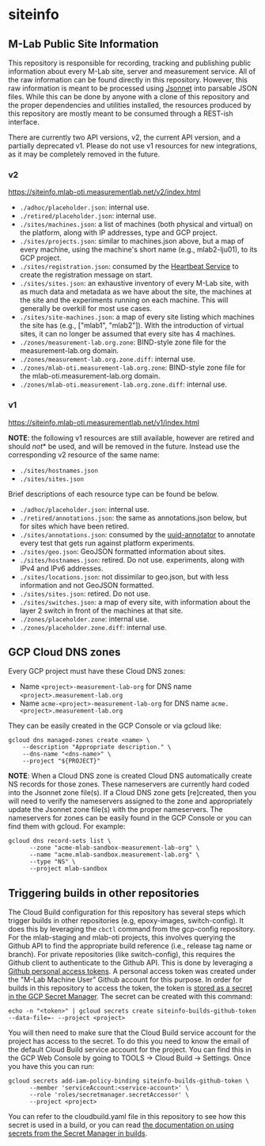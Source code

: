 # siteinfo

## M-Lab Public Site Information

This repository is responsible for recording, tracking and publishing public
information about every M-Lab site, server and measurement service. All of the
raw information can be found directly in this repository. However, this raw
information is meant to be processed using [Jsonnet](https://jsonnet.org/) into
parsable JSON files. While this can be done by anyone with a clone of this
repository and the proper dependencies and utilities installed, the resources
produced by this repository are mostly meant to be consumed through a REST-ish
interface.

There are currently two API versions, v2, the current API version, and a
partially deprecated v1. Please do not use v1 resources for new integrations, as
it may be completely removed in the future.

### v2

<https://siteinfo.mlab-oti.measurementlab.net/v2/index.html>

* `./adhoc/placeholder.json`: internal use.
* `./retired/placeholder.json`: internal use.
* `./sites/machines.json`: a list of machines (both physical and virtual) on the
  platform, along with IP addresses, type and GCP project.
* `./sites/projects.json`: similar to machines.json above, but a map of every
  machine, using the machine's short name (e.g., mlab2-lju01), to its GCP
  project.
* `./sites/registration.json`: consumed by the [Heartbeat Service](https://github.com/m-lab/locate/tree/main/cmd/heartbeat#readme) to create the registration message on start.
* `./sites/sites.json`: an exhaustive inventory of every M-Lab site, with as
  much data and metadata as we have about the site, the machines at the site and
  the experiments running on each machine. This will generally be overkill for
  most use cases.
* `./sites/site-machines.json`: a map of every site listing which machines the
  site has (e.g., ["mlab1", "mlab2"]). With the introduction of virtual sites,
  it can no longer be assumed that every site has 4 machines.
* `./zones/measurement-lab.org.zone`: BIND-style zone file for the
  measurement-lab.org domain.
* `./zones/measurement-lab.org.zone.diff`: internal use.
* `./zones/mlab-oti.measurement-lab.org.zone`: BIND-style zone file for the
  mlab-oti.measurement-lab.org domain.
* `./zones/mlab-oti.measurement-lab.org.zone.diff`: internal use.

### v1

<https://siteinfo.mlab-oti.measurementlab.net/v1/index.html>

**NOTE**: the following v1 resources are still available, however are retired
and should *not** be used, and will be removed in the future. Instead use the
corresponding v2 resource of the same name:

* `./sites/hostnames.json`
* `./sites/sites.json`

Brief descriptions of each resource type can be found be below.

* `./adhoc/placeholder.json`: internal use.
* `./retired/annotations.json`: the same as annotations.json below, but for
  sites which have been retired.
* `./sites/annotations.json`: consumed by the
  [uuid-annotator](https://github.com/m-lab/uuid-annotator) to annotate every
  test that gets run against platform experiments.
* `./sites/geo.json`: GeoJSON formatted information about sites.
* `./sites/hostnames.json`: retired. Do not use.
  experiments, along with IPv4 and IPv6 addresses.
* `./sites/locations.json`: not dissimilar to geo.json, but with less
  information and not GeoJSON formatted.
* `./sites/sites.json`: retired. Do not use.
* `./sites/switches.json`: a map of every site, with information about the layer
  2 switch in front of the machines at that site.
* `./zones/placeholder.zone`: internal use.
* `./zones/placeholder.zone.diff`: internal use.

## GCP Cloud DNS zones

Every GCP project must have these Cloud DNS zones:

* Name `<project>-measurement-lab-org` for DNS name `<project>.measurement-lab.org`
* Name `acme-<project>-measurement-lab-org` for DNS name
  `acme.<project>.measurement-lab.org`

They can be easily created in the GCP Console or via gcloud like:

```lang-sh
gcloud dns managed-zones create <name> \
    --description "Appropriate description." \
    --dns-name "<dns-name>" \
    --project "${PROJECT}"
```

**NOTE**: When a Cloud DNS zone is created Cloud DNS automatically create NS
records for those zones. These nameservers are currently hard coded into the
Jsonnet zone file(s). If a Cloud DNS zone gets [re]created, then you will need
to verify the nameservers assigned to the zone and appropriately update the
Jsonnet zone file(s) with the proper nameservers. The nameservers for zones
can be easily found in the GCP Console or you can find them with gcloud. For
example:

```lang-sh
gcloud dns record-sets list \
      --zone "acme-mlab-sandbox-measurement-lab-org" \
      --name "acme.mlab-sandbox.measurement-lab.org" \
      --type "NS" \
      --project mlab-sandbox
```

## Triggering builds in other repositories

The Cloud Build configuration for this repository has several steps which
trigger builds in other repositories (e.g, epoxy-images, switch-config). It does
this by leveraging the `cbctl` command from the gcp-config repository. For the
mlab-staging and mlab-oti projects, this involves querying the Github API to find
the appropriate build reference (i.e., release tag name or branch). For private
repositories (like switch-config), this requires the Github client to
authenticate to the Github API. This is done by leveraging a [Github personal
access
tokens](https://docs.github.com/en/github/authenticating-to-github/keeping-your-account-and-data-secure/creating-a-personal-access-token).
A personal access token was created under the "M-Lab Machine User" Github
account for this purpose. In order for builds in this repository to access the
token, the token is [stored as a secret in the GCP Secret
Manager](https://cloud.google.com/build/docs/securing-builds/use-secrets). The
secret can be created with this command:

```lang-sh
echo -n "<token>" | gcloud secrets create siteinfo-builds-github-token --data-file=- --project <project>
```

You will then need to make sure that the Cloud Build service account for the
project has access to the secret. To do this you need to know the email of the
default Cloud Build service account for the project. You can find this in the
GCP Web Console by going to TOOLS -> Cloud Build -> Settings. Once you have this
you can run:

```lang-sh
gcloud secrets add-iam-policy-binding siteinfo-builds-github-token \
      --member 'serviceAccount:<service-account>' \
      --role 'roles/secretmanager.secretAccessor' \
      --project <project>
```

You can refer to the cloudbuild.yaml file in this repository to see how this
secret is used in a build, or you can read [the documentation on using secrets
from the Secret Manager in builds](https://cloud.google.com/build/docs/securing-builds/use-secrets).
